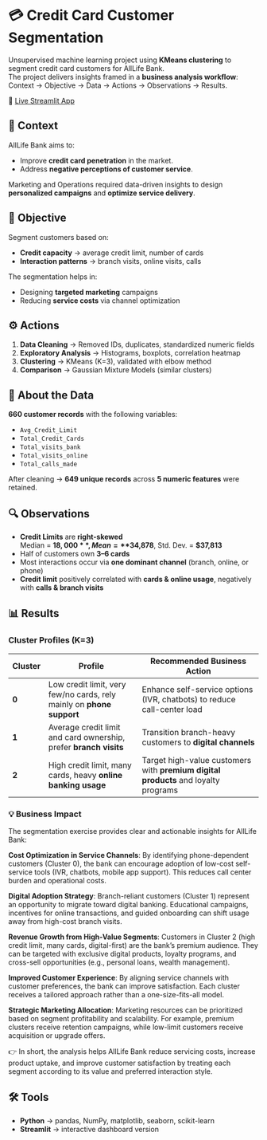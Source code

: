 # 💳 Credit Card Customer Segmentation

Unsupervised machine learning project using **KMeans clustering** to segment credit card customers for AllLife Bank.  
The project delivers insights framed in a **business analysis workflow**: Context → Objective → Data → Actions → Observations → Results.

🔗 [Live Streamlit App](https://projects-lmjf6blhrn8hy4xhzl7vfu.streamlit.app/)

## 📌 Context
AllLife Bank aims to:
- Improve **credit card penetration** in the market.  
- Address **negative perceptions of customer service**.  

Marketing and Operations required data-driven insights to design **personalized campaigns** and **optimize service delivery**.

## 🎯 Objective
Segment customers based on:
- **Credit capacity** → average credit limit, number of cards  
- **Interaction patterns** → branch visits, online visits, calls  

The segmentation helps in:
- Designing **targeted marketing** campaigns  
- Reducing **service costs** via channel optimization  

## ⚙️ Actions
1. **Data Cleaning** → Removed IDs, duplicates, standardized numeric fields  
2. **Exploratory Analysis** → Histograms, boxplots, correlation heatmap  
3. **Clustering** → KMeans (K=3), validated with elbow method  
4. **Comparison** → Gaussian Mixture Models (similar clusters)  

## 📂 About the Data
**660 customer records** with the following variables:

- `Avg_Credit_Limit`  
- `Total_Credit_Cards`  
- `Total_visits_bank`  
- `Total_visits_online`  
- `Total_calls_made`  

After cleaning → **649 unique records** across **5 numeric features** were retained.

## 🔍 Observations
- **Credit Limits** are **right-skewed**  
  Median = **$18,000**, Mean = **$34,878**, Std. Dev. = **$37,813**  
- Half of customers own **3–6 cards**  
- Most interactions occur via **one dominant channel** (branch, online, or phone)  
- **Credit limit** positively correlated with **cards & online usage**, negatively with **calls & branch visits**  

## 📊 Results

### Cluster Profiles (K=3)

| Cluster | Profile | Recommended Business Action |
|---------|---------|--------------------|
| **0** | Low credit limit, very few/no cards, rely mainly on **phone support** | Enhance self-service options (IVR, chatbots) to reduce call-center load |
| **1** | Average credit limit and card ownership, prefer **branch visits** | Transition branch-heavy customers to **digital channels** |
| **2** | High credit limit, many cards, heavy **online banking usage** | Target high-value customers with **premium digital products** and loyalty programs |

### 💡 Business Impact

The segmentation exercise provides clear and actionable insights for AllLife Bank:

**Cost Optimization in Service Channels**: By identifying phone-dependent customers (Cluster 0), the bank can encourage adoption of low-cost self-service tools (IVR, chatbots, mobile app support). This reduces call center burden and operational costs.

**Digital Adoption Strategy**: Branch-reliant customers (Cluster 1) represent an opportunity to migrate toward digital banking. Educational campaigns, incentives for online transactions, and guided onboarding can shift usage away from high-cost branch visits.

**Revenue Growth from High-Value Segments**: Customers in Cluster 2 (high credit limit, many cards, digital-first) are the bank’s premium audience. They can be targeted with exclusive digital products, loyalty programs, and cross-sell opportunities (e.g., personal loans, wealth management).

**Improved Customer Experience**: By aligning service channels with customer preferences, the bank can improve satisfaction. Each cluster receives a tailored approach rather than a one-size-fits-all model.

**Strategic Marketing Allocation**: Marketing resources can be prioritized based on segment profitability and scalability. For example, premium clusters receive retention campaigns, while low-limit customers receive acquisition or upgrade offers.

👉 In short, the analysis helps AllLife Bank reduce servicing costs, increase product uptake, and improve customer satisfaction by treating each segment according to its value and preferred interaction style.

## 🛠️ Tools
- **Python** → pandas, NumPy, matplotlib, seaborn, scikit-learn  
- **Streamlit** → interactive dashboard version  


